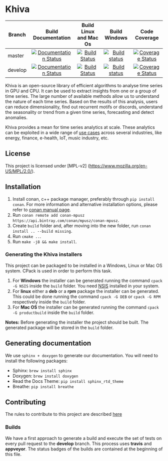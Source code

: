 # Khiva

| Branch  | Build Documentation                                                                                                                           | Build Linux and Mac Os                                                                                             | Build Windows                                                                                                                                            | Code Coverage                                                                                                                     |
| ------- | :-------------------------------------------------------------------------------------------------------------------------------------------: | :----------------------------------------------------------------------------------------------------------------: | :------------------------------------------------------------------------------------------------------------------------------------------------------: | :-------------------------------------------------------------------------------------------------------------------------------: |
| master  | [![Documentation Status](https://readthedocs.org/projects/khiva/badge/?version=latest)](https://khiva.readthedocs.io/en/latest/?badge=latest) | [![Build Status](https://travis-ci.com/shapelets/khiva.svg?branch=master)](https://travis-ci.com/shapelets/khiva)  | [![Build status](https://ci.appveyor.com/api/projects/status/2oiggqcufnl3iddd/branch/master?svg=true)](https://ci.appveyor.com/project/shapelets/khiva)  | [![Coverage Status](https://codecov.io/gh/shapelets/khiva/branch/master/graph/badge.svg)](https://codecov.io/gh/shapelets/khiva)  |
| develop | [![Documentation Status](https://readthedocs.org/projects/khiva/badge/?version=latest)](https://khiva.readthedocs.io/en/latest/?badge=latest) | [![Build Status](https://travis-ci.com/shapelets/khiva.svg?branch=develop)](https://travis-ci.com/shapelets/khiva) | [![Build status](https://ci.appveyor.com/api/projects/status/2oiggqcufnl3iddd/branch/develop?svg=true)](https://ci.appveyor.com/project/shapelets/khiva) | [![Coverage Status](https://codecov.io/gh/shapelets/khiva/branch/develop/graph/badge.svg)](https://codecov.io/gh/shapelets/khiva) |

Khiva is an open-source library of efficient algorithms to analyse time series in GPU and CPU. It can be used to extract insights from one or a group of time series. The large number of available methods allow us to understand the nature of each time series. Based on the results of this analysis, users can reduce dimensionality, find out recurrent motifs or discords, understand the seasonality or trend from a given time series, forecasting and detect anomalies.

Khiva provides a mean for time series analytics at scale. These analytics can be exploited in a wide range of [use cases](https://github.com/shapelets/khiva-use-cases)  across several industries, like energy, finance, e-health, IoT, music industry, etc.

## License
This project is licensed under [MPL-v2] (https://www.mozilla.org/en-US/MPL/2.0/).

## Installation
1. Install conan, c++ package manager, preferably through `pip install conan`.  For more information and alternative installation options, please refer to [conan manual page](http://docs.conan.io/en/latest/installation.html).
2. Run `conan remote add conan-mpusz https://api.bintray.com/conan/mpusz/conan-mpusz`.
3. Create `build` folder and, after moving into the new folder, run `conan install .. --build missing`.
4. Run `cmake ..`. 
5. Run `make -j8 && make install`.

### Generating the Khiva installers
This project can be packaged to be installed in a Windows, Linux or Mac OS system. CPack is used in order to perform this task.
1. For **Windows** the installer can be generated running the command `cpack -G NSIS` inside the `build` folder. You need [NSIS](http://nsis.sourceforge.net/Download) installed in your system.
2. For **linux** either a **deb** or a **rpm** package the installer can be generated. This could be done running the command `cpack -G DEB` or `cpack -G RPM` respectively inside the `build` folder.
3. For **Mac OS** the installer can be generated running the command `cpack -G productbuild` inside the `build` folder.

**Notes:** Before generating the installer the project should be built. The generated package will be stored in the `build` folder.

## Generating documentation

We use `sphinx + doxygen` to generate our documentation. You will need to install the following packages:
* Sphinx: `brew install sphinx`
* Doxygen: `brew install doxygen`
* Read the Docs Theme: `pip install sphinx_rtd_theme`
* Breathe: `pip install breathe`

## Contributing

The rules to contribute to this project are described [here](CONTRIBUTING.md)

### Builds
We have a first approach to generate a build and execute the set of tests on every pull request to the **develop** branch. This process uses **travis** and **appveyor**. The status badges of the builds are contained at the beginning of this file.
